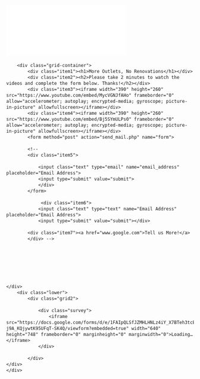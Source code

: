 
<!DOCTYPE html>
<html lang="en">
<head>
    <meta charset="UTF-8">
    <meta name="viewport" content="width=device-width, initial-scale=1.0">
    <meta http-equiv="X-UA-Compatible" content="ie=edge">
    <title>Imperium</title>
    <link href="/comparestyle.css" rel="stylesheet">
</head>
<body>
    <div class="hero">
        <div class="logo">
        <img src="Imperium-Logo-1.png" alt="Imperium Logo">
        </div>
    
        <div class="grid-container">
            <div class="item1"><h1>More Outlets, No Renovations</h1></div>
            <div class="item2"><h2>Please take 2 minutes to watch the videos and complete the form below. Thanks!</h2></div>
            <div class="item3"><iframe width="390" height="260" src="https://www.youtube.com/embed/MycVGNJfAHo" frameborder="0" allow="accelerometer; autoplay; encrypted-media; gyroscope; picture-in-picture" allowfullscreen></iframe></div>
            <div class="item4"><iframe width="390" height="260" src="https://www.youtube.com/embed/Bj5SYmULPs0" frameborder="0" allow="accelerometer; autoplay; encrypted-media; gyroscope; picture-in-picture" allowfullscreen></iframe></div>
            <form method="post" action="send_mail.php" name="form">

            <!--
            <div class="item5">
                
                <input class="text" type="email" name="email_address" placeholder="Email Address">
                <input type="submit" value="submit">
                </div>
            </form>
            
                 <div class="item6">
                <input class="text" type="text" name="Email Address" placeholder="Email Address">
                <input type="submit" value="submit"></div>
            
            <div class="item7"><a href="www.google.com">Tell us More!</a>
            </div> -->

            
                



    
    </div>  
        <div class="lower">
            <div class="grid2">
            
                <div class="survey">
                    <iframe src="https://docs.google.com/forms/d/e/1FAIpQLSfJZMHLHNLz4iY_X7BTeh3tcEY-j9A_KQjywtK95UFqT-SK4Q/viewform?embedded=true" width="640" height="748" frameborder="0" marginheight="0" marginwidth="0">Loading…</iframe>
                </div>
        
            </div>
    </div>
    </div>

</body>
